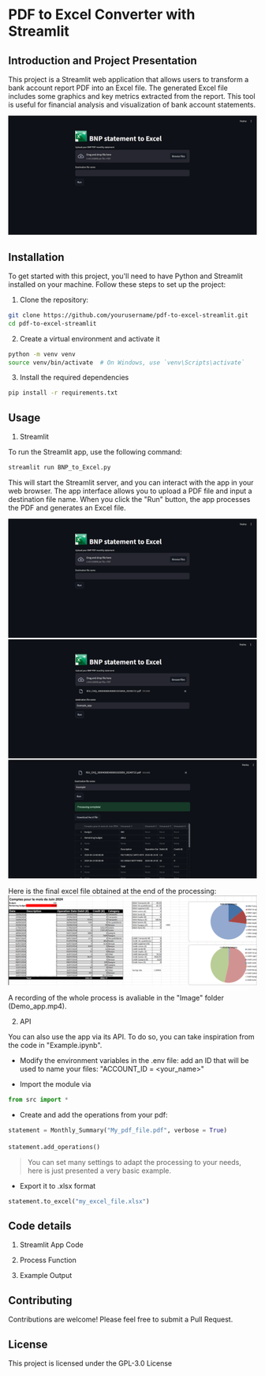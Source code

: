 # PDF to Excel Converter with Streamlit

## Introduction and Project Presentation

This project is a Streamlit web application that allows users to transform a bank account report PDF into an Excel file. The generated Excel file includes some graphics and key metrics extracted from the report. This tool is useful for financial analysis and visualization of bank account statements.

![Start interface](App0.png)

## Installation

To get started with this project, you'll need to have Python and Streamlit installed on your machine. Follow these steps to set up the project:

1. Clone the repository:

```sh
git clone https://github.com/yourusername/pdf-to-excel-streamlit.git
cd pdf-to-excel-streamlit
```

2. Create a virtual environment and activate it

```sh
python -m venv venv
source venv/bin/activate  # On Windows, use `venv\Scripts\activate`
```

3. Install the required dependencies

```sh
pip install -r requirements.txt
```


## Usage

1. Streamlit

To run the Streamlit app, use the following command:
```sh
streamlit run BNP_to_Excel.py
```

This will start the Streamlit server, and you can interact with the app in your web browser. The app interface allows you to upload a PDF file and input a destination file name. When you click the "Run" button, the app processes the PDF and generates an Excel file.

![Start interface](App0.png)
![Filled Interface](App1.png)
![Result Interface](App2.png)

Here is the final excel file obtained at the end of the processing:
![Final Excel](Excel0.png)

A recording of the whole process is avaliable in the "Image" folder (Demo_app.mp4).


2. API

You can also use the app via its API. To do so, you can take inspiration from the code in "Example.ipynb".

- Modify the environment variables in the .env file: add an ID that will be used to name your files: "ACCOUNT_ID = <your_name>"

- Import the module via

```python
from src import *
```

- Create and add the operations from your pdf:

```python
statement = Monthly_Summary("My_pdf_file.pdf", verbose = True)

statement.add_operations()
```
> You can set many settings to adapt the processing to your needs, here is just presented a very basic example.

- Export it to .xlsx format 
```python
statement.to_excel("my_excel_file.xlsx")
```

## Code details

1. Streamlit App Code

2. Process Function

3. Example Output


## Contributing

Contributions are welcome! Please feel free to submit a Pull Request.

## License

This project is licensed under the GPL-3.0 License
